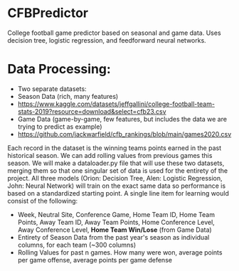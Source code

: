 # CFBPredictor
College football game predictor based on seasonal and game data. Uses decision tree, logistic regression, and feedforward neural networks.


# Data Processing:
- Two separate datasets:
- Season Data (rich, many features)
- https://www.kaggle.com/datasets/jeffgallini/college-football-team-stats-2019?resource=download&select=cfb23.csv
- Game Data (game-by-game, few features, but includes the data we are trying to predict as example)
- https://github.com/jackwarfield/cfb_rankings/blob/main/games2020.csv

Each record in the dataset is the winning teams points earned in the past historical season. We can add rolling values from previous games this season.
We will make a dataloader.py file that will use these two datasets, merging them so that one singular set of data is used for the entirety of the project.
All three models (Orion: Decision Tree, Alen: Logistic Regression, John: Neural Network) will train on the exact same data so performance is based on a standardized starting point.
A single line item for learning would consist of the following:
- Week, Neutral Site, Conference Game, Home Team ID, Home Team Points, Away Team ID, Away Team Points, Home Conference Level, Away Conference Level, **Home Team Win/Lose** (from Game Data)
- Entirety of Season Data from the past year's season as individual columns, for each team (~300 columns)
- Rolling Values for past n games. How many were won, average points per game offense, average points per game defense
